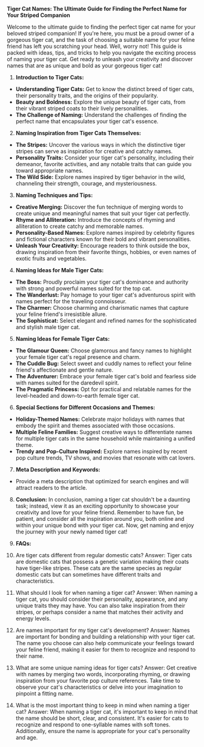 **Tiger Cat Names: The Ultimate Guide for Finding the Perfect Name for Your Striped Companion**

Welcome to the ultimate guide to finding the perfect tiger cat name for your beloved striped companion! If you're here, you must be a proud owner of a gorgeous tiger cat, and the task of choosing a suitable name for your feline friend has left you scratching your head. Well, worry not! This guide is packed with ideas, tips, and tricks to help you navigate the exciting process of naming your tiger cat. Get ready to unleash your creativity and discover names that are as unique and bold as your gorgeous tiger cat!

1. **Introduction to Tiger Cats:**
- **Understanding Tiger Cats:** Get to know the distinct breed of tiger cats, their personality traits, and the origins of their popularity.
- **Beauty and Boldness:** Explore the unique beauty of tiger cats, from their vibrant striped coats to their lively personalities.
- **The Challenge of Naming:** Understand the challenges of finding the perfect name that encapsulates your tiger cat's essence.

2. **Naming Inspiration from Tiger Cats Themselves:**
- **The Stripes:** Uncover the various ways in which the distinctive tiger stripes can serve as inspiration for creative and catchy names.
- **Personality Traits:** Consider your tiger cat's personality, including their demeanor, favorite activities, and any notable traits that can guide you toward appropriate names.
- **The Wild Side:** Explore names inspired by tiger behavior in the wild, channeling their strength, courage, and mysteriousness.

3. **Naming Techniques and Tips:**
- **Creative Merging:** Discover the fun technique of merging words to create unique and meaningful names that suit your tiger cat perfectly.
- **Rhyme and Alliteration:** Introduce the concepts of rhyming and alliteration to create catchy and memorable names.
- **Personality-Based Names:** Explore names inspired by celebrity figures and fictional characters known for their bold and vibrant personalities.
- **Unleash Your Creativity:** Encourage readers to think outside the box, drawing inspiration from their favorite things, hobbies, or even names of exotic fruits and vegetables.

4. **Naming Ideas for Male Tiger Cats:**
- **The Boss:** Proudly proclaim your tiger cat's dominance and authority with strong and powerful names suited for the top cat.
- **The Wanderlust:** Pay homage to your tiger cat's adventurous spirit with names perfect for the traveling connoisseur.
- **The Charmer:** Choose charming and charismatic names that capture your feline friend's irresistible allure.
- **The Sophisticat:** Select elegant and refined names for the sophisticated and stylish male tiger cat.

5. **Naming Ideas for Female Tiger Cats:**
- **The Glamour Queen:** Choose glamorous and fancy names to highlight your female tiger cat's regal presence and charm.
- **The Cuddle Bug:** Select sweet and cuddly names to reflect your feline friend's affectionate and gentle nature.
- **The Adventurer:** Embrace your female tiger cat's bold and fearless side with names suited for the daredevil spirit.
- **The Pragmatic Princess:** Opt for practical and relatable names for the level-headed and down-to-earth female tiger cat.

6. **Special Sections for Different Occasions and Themes:**
- **Holiday-Themed Names:** Celebrate major holidays with names that embody the spirit and themes associated with those occasions.
- **Multiple Feline Families:** Suggest creative ways to differentiate names for multiple tiger cats in the same household while maintaining a unified theme.
- **Trendy and Pop-Culture Inspired:** Explore names inspired by recent pop culture trends, TV shows, and movies that resonate with cat lovers.

7. **Meta Description and Keywords:**
- Provide a meta description that optimized for search engines and will attract readers to the article. 

8. **Conclusion:**
In conclusion, naming a tiger cat shouldn't be a daunting task; instead, view it as an exciting opportunity to showcase your creativity and love for your feline friend. Remember to have fun, be patient, and consider all the inspiration around you, both online and within your unique bond with your tiger cat. Now, get naming and enjoy the journey with your newly named tiger cat!

9. **FAQs:**
1. Are tiger cats different from regular domestic cats? 
Answer: Tiger cats are domestic cats that possess a genetic variation making their coats have tiger-like stripes. These cats are the same species as regular domestic cats but can sometimes have different traits and characteristics.

2. What should I look for when naming a tiger cat? 
Answer: When naming a tiger cat, you should consider their personality, appearance, and any unique traits they may have. You can also take inspiration from their stripes, or perhaps consider a name that matches their activity and energy levels.

3. Are names important for my tiger cat's development? 
Answer: Names are important for bonding and building a relationship with your tiger cat. The name you choose can also help communicate your feelings toward your feline friend, making it easier for them to recognize and respond to their name.

4. What are some unique naming ideas for tiger cats? 
Answer: Get creative with names by merging two words, incorporating rhyming, or drawing inspiration from your favorite pop culture references. Take time to observe your cat's characteristics or delve into your imagination to pinpoint a fitting name.

5. What is the most important thing to keep in mind when naming a tiger cat? 
Answer: When naming a tiger cat, it's important to keep in mind that the name should be short, clear, and consistent. It's easier for cats to recognize and respond to one-syllable names with soft tones. Additionally, ensure the name is appropriate for your cat's personality and age.